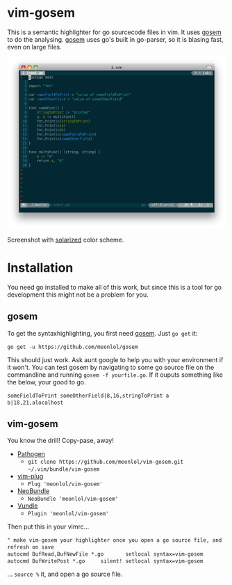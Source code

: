 vim-gosem
================================================================================

This is a semantic highlighter for go sourcecode files in vim. It uses
[gosem][] to do the analysing. [gosem][] uses go's built in go-parser, so it is
blasing fast, even on large files.

![Screenshot with solarized highlighting](img/screen.png)

Screenshot with [solarized](http://ethanschoonover.com/solarized) color scheme.

Installation
================================================================================

You need go installed to make all of this work, but since this is a tool for go
development this might not be a problem for you.

gosem
--------------------------------------------------------------------------------

To get the syntaxhighlighting, you first need [gosem][]. Just `go get` it:

    go get -u https://github.com/meonlol/gosem

This should just work. Ask aunt google to help you with your environment if it
won't. You can test gosem by navigating to some go source file on the
commandline and running `gosem -f yourfile.go`. If it ouputs something like the
below, your good to go.

    someFieldToPrint someOtherField|8,16,stringToPrint a b|18,21,alocalhost


vim-gosem
--------------------------------------------------------------------------------

You know the drill! Copy-pase, away!

*  [Pathogen][]
    * `git clone https://github.com/meonlol/vim-gosem.git ~/.vim/bundle/vim-gosem`
*  [vim-plug][]
    * `Plug 'meonlol/vim-gosem'`
*  [NeoBundle][]
    * `NeoBundle 'meonlol/vim-gosem'`
*  [Vundle][]
    * `Plugin 'meonlol/vim-gosem'`

Then put this in your vimrc...

    " make vim-gosem your highlighter once you open a go source file, and refresh on save
    autocmd BufRead,BufNewFile *.go       setlocal syntax=vim-gosem
    autocmd BufWritePost *.go     silent! setlocal syntax=vim-gosem

... `source %` it, and open a go source file.


[gosem]: www.github.com/meonlol/gosem
[Pathogen]: https://github.com/tpope/vim-pathogen
[vim-plug]: https://github.com/junegunn/vim-plug
[NeoBundle]: https://github.com/Shougo/neobundle.vim
[Vundle]: https://github.com/gmarik/vundle
